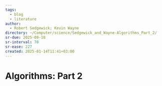 ```yaml
---
tags:
  - blog
  - literature
author:
  - Robert Sedgewick; Kevin Wayne
directory: ~/Computer/science/Sedgewick_and_Wayne-Algorithms_Part_2/
sr-due: 2025-09-18
sr-interval: 70
sr-ease: 227
created: 2025-01-14T11:41+03:00
---
```


# Algorithms: Part 2
